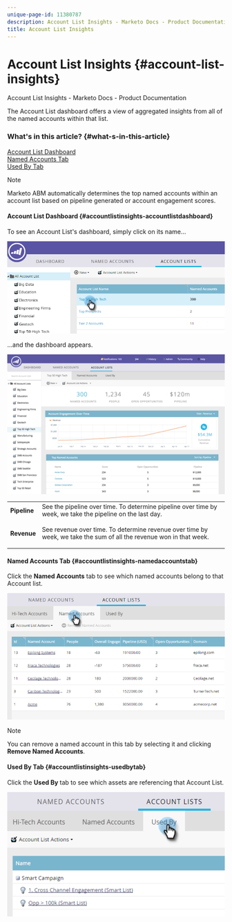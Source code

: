 ```yaml
---
unique-page-id: 11380787
description: Account List Insights - Marketo Docs - Product Documentation
title: Account List Insights
---
```


# Account List Insights {#account-list-insights}

Account List Insights - Marketo Docs - Product Documentation

The Account List dashboard offers a view of aggregated insights from all of the named accounts within that list.

### What's in this article? {#what-s-in-this-article}

[Account List Dashboard](#accountlistinsights-accountlistdashboard)  
[Named Accounts Tab](#accountlistinsights-namedaccountstab)  
[Used By Tab](#accountlistinsights-usedbytab)

>[!NOTE]
>
>Marketo ABM automatically determines the top named accounts within an account list based on pipeline generated or account engagement scores.

#### Account List Dashboard {#accountlistinsights-accountlistdashboard}

To see an Account List's dashboard, simply click on its name...

![](assets/one-new.png)

...and the dashboard appears.

![](assets/two-new-1.png)

<table class="confluenceTable"> 
 <tbody> 
  <tr> 
   <td colspan="1"><strong>Pipeline</strong></td> 
   <td colspan="1">See the pipeline over time. To determine pipeline over time by week, we take the pipeline on the last day.</td> 
  </tr> 
  <tr> 
   <td><strong>Revenue</strong></td> 
   <td><p>See revenue over time. To determine revenue over time by week, we take the sum of all the revenue won in that week.</p></td> 
  </tr> 
 </tbody> 
</table>

#### Named Accounts Tab {#accountlistinsights-namedaccountstab}

Click the **Named Accounts** tab to see which named accounts belong to that Account list.

![](assets/three-1.png)

>[!NOTE]
>
>You can remove a named account in this tab by selecting it and clicking **Remove Named Accounts**.

#### Used By Tab {#accountlistinsights-usedbytab}

Click the **Used By** tab to see which assets are referencing that Account List.

![](assets/four-2.png)

